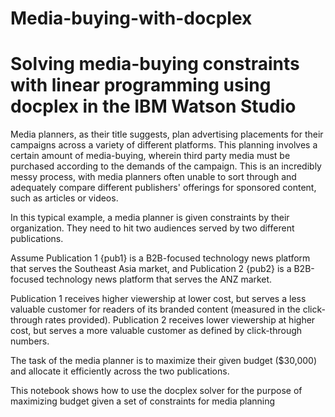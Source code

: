 # Media-buying-with-docplex

Solving media-buying constraints with linear programming using docplex in the IBM Watson Studio
===

Media planners, as their title suggests, plan advertising placements for their campaigns across a variety of different platforms. This planning involves a certain amount of media-buying, wherein third party media must be purchased according to the demands of the campaign. This is an incredibly messy process, with media planners often unable to sort through and adequately compare different publishers' offerings for sponsored content, such as articles or videos. 

In this typical example, a media planner is given constraints by their organization. They need to hit two audiences served by two different publications.

Assume Publication 1 {pub1} is a B2B-focused technology news platform that serves the Southeast Asia market, and Publication 2 {pub2} is a B2B-focused technology news platform that serves the ANZ market. 

Publication 1 receives higher viewership at lower cost, but serves a less valuable customer for readers of its branded content (measured in the click-through rates provided). Publication 2 receives lower viewership at higher cost, but serves a more valuable customer as defined by click-through numbers.

The task of the media planner is to maximize their given budget ($30,000) and allocate it efficiently across the two publications.

This notebook shows how to use the docplex solver for the purpose of maximizing budget given a set of constraints for media planning
